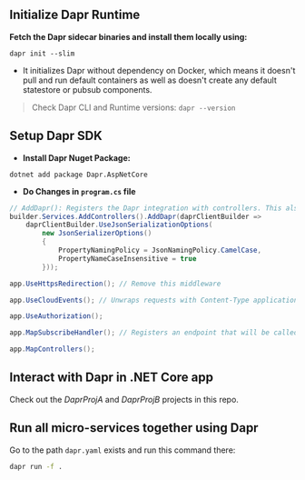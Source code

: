 ## Initialize Dapr Runtime

**Fetch the Dapr sidecar binaries and install them locally using:**

`dapr init --slim` 

- It initializes Dapr without dependency on Docker, which means it doesn't pull and run default containers as well as doesn't create any default statestore or pubsub components.

> Check Dapr CLI and Runtime versions:
`dapr --version`

## Setup Dapr SDK

- **Install Dapr Nuget Package:**

`dotnet add package Dapr.AspNetCore`

- **Do Changes in `program.cs` file**
```csharp
// AddDapr(): Registers the Dapr integration with controllers. This also registers the DaprClient service with the dependency injection container (using the sepcified DaprClientBuilder for settings options). This service can be used to interact with the dapr runtime (e.g. invoke services, publish messages, interact with a state-store, ...).
builder.Services.AddControllers().AddDapr(daprClientBuilder =>
    daprClientBuilder.UseJsonSerializationOptions(
        new JsonSerializerOptions()
        {
            PropertyNamingPolicy = JsonNamingPolicy.CamelCase,
            PropertyNameCaseInsensitive = true
        }));
```
```csharp
app.UseHttpsRedirection(); // Remove this middleware

app.UseCloudEvents(); // Unwraps requests with Content-Type application/cloudevents+json so that model binding can access the event payload in the request body directly. Recommended when using pub/sub

app.UseAuthorization();
```
```csharp
app.MapSubscribeHandler(); // Registers an endpoint that will be called by the Dapr runtime to register for pub/sub topics. This is is not needed unless using pub/sub.

app.MapControllers();
```

## Interact with Dapr in .NET Core app

Check out the *DaprProjA* and *DaprProjB* projects in this repo.

## Run all micro-services together using Dapr

Go to the path `dapr.yaml` exists and run this command there:

```bash
dapr run -f .
```